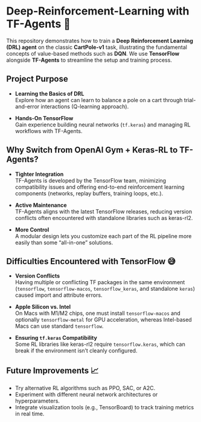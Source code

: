 # Deep-Reinforcement-Learning with TF-Agents 🤖

This repository demonstrates how to train a **Deep Reinforcement Learning (DRL) agent** on the classic **CartPole-v1** task, illustrating the fundamental concepts of value-based methods such as **DQN**. We use **TensorFlow** alongside **TF-Agents** to streamline the setup and training process.

## Project Purpose

- **Learning the Basics of DRL**  
  Explore how an agent can learn to balance a pole on a cart through trial-and-error interactions (Q-learning approach).

- **Hands-On TensorFlow**  
  Gain experience building neural networks (`tf.keras`) and managing RL workflows with TF-Agents.

## Why Switch from OpenAI Gym + Keras-RL to TF-Agents?

- **Tighter Integration**  
  TF-Agents is developed by the TensorFlow team, minimizing compatibility issues and offering end-to-end reinforcement learning components (networks, replay buffers, training loops, etc.).

- **Active Maintenance**  
  TF-Agents aligns with the latest TensorFlow releases, reducing version conflicts often encountered with standalone libraries such as keras-rl2.

- **More Control**  
  A modular design lets you customize each part of the RL pipeline more easily than some “all-in-one” solutions.

## Difficulties Encountered with TensorFlow 😅

- **Version Conflicts**  
  Having multiple or conflicting TF packages in the same environment (`tensorflow`, `tensorflow-macos`, `tensorflow_keras`, and standalone `keras`) caused import and attribute errors.

- **Apple Silicon vs. Intel**  
  On Macs with M1/M2 chips, one must install `tensorflow-macos` and optionally `tensorflow-metal` for GPU acceleration, whereas Intel-based Macs can use standard `tensorflow`.

- **Ensuring `tf.keras` Compatibility**  
  Some RL libraries like keras-rl2 require `tensorflow.keras`, which can break if the environment isn’t cleanly configured.

## Future Improvements 📈

- Try alternative RL algorithms such as PPO, SAC, or A2C.  
- Experiment with different neural network architectures or hyperparameters.  
- Integrate visualization tools (e.g., TensorBoard) to track training metrics in real time.



